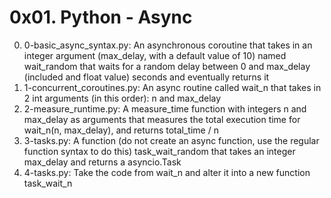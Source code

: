 # 0x01. Python - Async

0. 0-basic_async_syntax.py: An asynchronous coroutine that takes in an integer argument (max_delay, with a default value of 10) named wait_random that waits for a random delay between 0 and max_delay (included and float value) seconds and eventually returns it
1. 1-concurrent_coroutines.py: An async routine called wait_n that takes in 2 int arguments (in this order): n and max_delay
2. 2-measure_runtime.py: A measure_time function with integers n and max_delay as arguments that measures the total execution time for wait_n(n, max_delay), and returns total_time / n
3. 3-tasks.py: A function (do not create an async function, use the regular function syntax to do this) task_wait_random that takes an integer max_delay and returns a asyncio.Task
4. 4-tasks.py: Take the code from wait_n and alter it into a new function task_wait_n